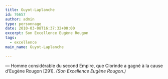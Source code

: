 ```yaml
---
title: Guyot-Laplanche
id: 76657
author: admin
type: personnage
date: 2010-03-08T16:37:32+00:00
excerpt: Son Excellence Eugène Rougon
tags:
  - excellence
main_name: Guyot-Laplanche

---
```

— Homme considérable du second Empire, que Clorinde a gagné à la cause d&rsquo;Eugène Rougon [291]. _(Son Excellence Eugène Rougon.)_